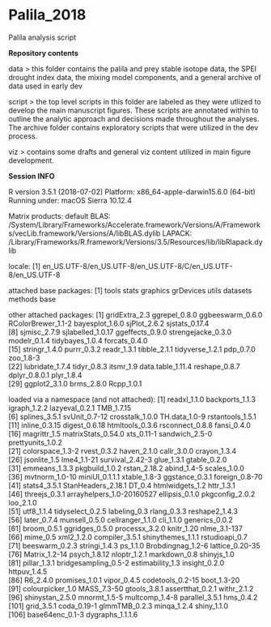# Palila_2018
Palila analysis script

__Repository contents__

data > this folder contains the palila and prey stable isotope data, the SPEI drought index data, the mixing model components, and a general archive of data used in early dev

script > the top level scripts in this folder are labeled as they were utlized to develop the main manuscript figures. These scripts are annotated within to outline the analytic approach and decisions made throughout the analyses. The archive folder contains exploratory scripts that were utilized in the dev process. 

viz > contains some drafts and general viz content utilized in main figure development.


__Session INFO__

R version 3.5.1 (2018-07-02)
Platform: x86_64-apple-darwin15.6.0 (64-bit)
Running under: macOS Sierra 10.12.4

Matrix products: default
BLAS: /System/Library/Frameworks/Accelerate.framework/Versions/A/Frameworks/vecLib.framework/Versions/A/libBLAS.dylib
LAPACK: /Library/Frameworks/R.framework/Versions/3.5/Resources/lib/libRlapack.dylib

locale:
[1] en_US.UTF-8/en_US.UTF-8/en_US.UTF-8/C/en_US.UTF-8/en_US.UTF-8

attached base packages:
[1] tools     stats     graphics  grDevices utils     datasets  methods   base     

other attached packages:
 [1] gridExtra_2.3      ggrepel_0.8.0      ggbeeswarm_0.6.0   RColorBrewer_1.1-2 bayesplot_1.6.0    sjPlot_2.6.2       sjstats_0.17.4    
 [8] sjmisc_2.7.9       sjlabelled_1.0.17  ggeffects_0.9.0    strengejacke_0.3.0 modelr_0.1.4       tidybayes_1.0.4    forcats_0.4.0     
[15] stringr_1.4.0      purrr_0.3.2        readr_1.3.1        tibble_2.1.1       tidyverse_1.2.1    pdp_0.7.0          zoo_1.8-3         
[22] lubridate_1.7.4    tidyr_0.8.3        itsmr_1.9          data.table_1.11.4  reshape_0.8.7      dplyr_0.8.0.1      plyr_1.8.4        
[29] ggplot2_3.1.0      brms_2.8.0         Rcpp_1.0.1        

loaded via a namespace (and not attached):
  [1] readxl_1.1.0              backports_1.1.3           igraph_1.2.2              lazyeval_0.2.1            TMB_1.7.15               
  [6] splines_3.5.1             svUnit_0.7-12             crosstalk_1.0.0           TH.data_1.0-9             rstantools_1.5.1         
 [11] inline_0.3.15             digest_0.6.18             htmltools_0.3.6           rsconnect_0.8.8           fansi_0.4.0              
 [16] magrittr_1.5              matrixStats_0.54.0        xts_0.11-1                sandwich_2.5-0            prettyunits_1.0.2        
 [21] colorspace_1.3-2          rvest_0.3.2               haven_2.1.0               callr_3.0.0               crayon_1.3.4             
 [26] jsonlite_1.5              lme4_1.1-21               survival_2.42-3           glue_1.3.1                gtable_0.2.0             
 [31] emmeans_1.3.3             pkgbuild_1.0.2            rstan_2.18.2              abind_1.4-5               scales_1.0.0             
 [36] mvtnorm_1.0-10            miniUI_0.1.1.1            xtable_1.8-3              ggstance_0.3.1            foreign_0.8-70           
 [41] stats4_3.5.1              StanHeaders_2.18.1        DT_0.4                    htmlwidgets_1.2           httr_1.3.1               
 [46] threejs_0.3.1             arrayhelpers_1.0-20160527 ellipsis_0.1.0            pkgconfig_2.0.2           loo_2.1.0                
 [51] utf8_1.1.4                tidyselect_0.2.5          labeling_0.3              rlang_0.3.3               reshape2_1.4.3           
 [56] later_0.7.4               munsell_0.5.0             cellranger_1.1.0          cli_1.1.0                 generics_0.0.2           
 [61] broom_0.5.1               ggridges_0.5.0            processx_3.2.0            knitr_1.20                nlme_3.1-137             
 [66] mime_0.5                  xml2_1.2.0                compiler_3.5.1            shinythemes_1.1.1         rstudioapi_0.7           
 [71] beeswarm_0.2.3            stringi_1.4.3             ps_1.1.0                  Brobdingnag_1.2-6         lattice_0.20-35          
 [76] Matrix_1.2-14             psych_1.8.12              nloptr_1.2.1              markdown_0.8              shinyjs_1.0              
 [81] pillar_1.3.1              bridgesampling_0.5-2      estimability_1.3          insight_0.2.0             httpuv_1.4.5             
 [86] R6_2.4.0                  promises_1.0.1            vipor_0.4.5               codetools_0.2-15          boot_1.3-20              
 [91] colourpicker_1.0          MASS_7.3-50               gtools_3.8.1              assertthat_0.2.1          withr_2.1.2              
 [96] shinystan_2.5.0           mnormt_1.5-5              multcomp_1.4-8            parallel_3.5.1            hms_0.4.2                
[101] grid_3.5.1                coda_0.19-1               glmmTMB_0.2.3             minqa_1.2.4               shiny_1.1.0              
[106] base64enc_0.1-3           dygraphs_1.1.1.6         
